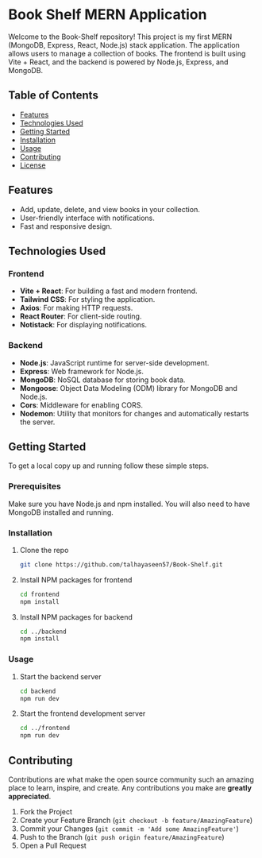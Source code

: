 # Book Shelf MERN Application

Welcome to the Book-Shelf repository! This project is my first MERN (MongoDB, Express, React, Node.js) stack application. The application allows users to manage a collection of books. The frontend is built using Vite + React, and the backend is powered by Node.js, Express, and MongoDB.

## Table of Contents

- [Features](#features)
- [Technologies Used](#technologies-used)
- [Getting Started](#getting-started)
- [Installation](#installation)
- [Usage](#usage)
- [Contributing](#contributing)
- [License](#license)

## Features

- Add, update, delete, and view books in your collection.
- User-friendly interface with notifications.
- Fast and responsive design.

## Technologies Used

### Frontend

- **Vite + React**: For building a fast and modern frontend.
- **Tailwind CSS**: For styling the application.
- **Axios**: For making HTTP requests.
- **React Router**: For client-side routing.
- **Notistack**: For displaying notifications.

### Backend

- **Node.js**: JavaScript runtime for server-side development.
- **Express**: Web framework for Node.js.
- **MongoDB**: NoSQL database for storing book data.
- **Mongoose**: Object Data Modeling (ODM) library for MongoDB and Node.js.
- **Cors**: Middleware for enabling CORS.
- **Nodemon**: Utility that monitors for changes and automatically restarts the server.

## Getting Started

To get a local copy up and running follow these simple steps.

### Prerequisites

Make sure you have Node.js and npm installed. You will also need to have MongoDB installed and running.

### Installation

1. Clone the repo
   ```sh
   git clone https://github.com/talhayaseen57/Book-Shelf.git
   ```
2. Install NPM packages for frontend
   ```sh
   cd frontend
   npm install
   ```
3. Install NPM packages for backend
   ```sh
   cd ../backend
   npm install
   ```

### Usage

1. Start the backend server
   ```sh
   cd backend
   npm run dev
   ```
2. Start the frontend development server
   ```sh
   cd ../frontend
   npm run dev
   ```

## Contributing

Contributions are what make the open source community such an amazing place to learn, inspire, and create. Any contributions you make are **greatly appreciated**.

1. Fork the Project
2. Create your Feature Branch (`git checkout -b feature/AmazingFeature`)
3. Commit your Changes (`git commit -m 'Add some AmazingFeature'`)
4. Push to the Branch (`git push origin feature/AmazingFeature`)
5. Open a Pull Request

